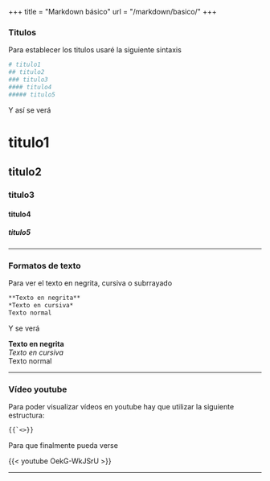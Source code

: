 +++
title = "Markdown básico"
url = "/markdown/basico/"
+++

### Titulos

Para establecer los titulos usaré la siguiente sintaxis

```makefile
# titulo1
## titulo2
### titulo3
#### titulo4
##### titulo5
```
Y así se verá

# titulo1
## titulo2
### titulo3
#### titulo4
##### titulo5

---

### Formatos de texto

Para ver el texto en negrita, cursiva o subrrayado

```markdown
**Texto en negrita**  
*Texto en cursiva*  
Texto normal
```

Y se verá

**Texto en negrita**  
*Texto en cursiva*   
Texto normal

---

### Vídeo youtube

Para poder visualizar vídeos en youtube hay que utilizar la siguiente estructura:

```markdown
{{`<>}}
```
Para que finalmente pueda verse

{{< youtube OekG-WkJSrU >}}

---

